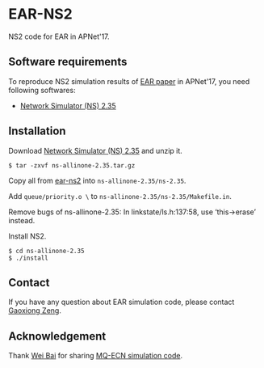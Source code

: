# EAR-NS2
NS2 code for EAR in APNet'17.

## Software requirements
To reproduce NS2 simulation results of [EAR paper](https://dl.acm.org/citation.cfm?id=3107002) in APNet'17, you need following softwares:
  - [Network Simulator (NS) 2.35](https://sourceforge.net/projects/nsnam/)

## Installation
Download [Network Simulator (NS) 2.35](https://sourceforge.net/projects/nsnam/) and unzip it.
```
$ tar -zxvf ns-allinone-2.35.tar.gz
```
  
Copy all from [ear-ns2](https://github.com/gaoxiongzeng/EAR-NS2/ear-ns2/) into ```ns-allinone-2.35/ns-2.35```.

Add ```queue/priority.o \``` to ```ns-allinone-2.35/ns-2.35/Makefile.in```.

Remove bugs of ns-allinone-2.35: In linkstate/ls.h:137:58, use ‘this->erase’ instead.

Install NS2.
```
$ cd ns-allinone-2.35
$ ./install
```


## Contact
If you have any question about EAR simulation code, please contact [Gaoxiong Zeng](http://gaoxiongzeng.github.io/).

## Acknowledgement
Thank [Wei Bai](http://baiwei0427.github.io/) for sharing [MQ-ECN simulation code](https://github.com/HKUST-SING/MQ-ECN-NS2/).  
